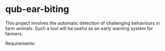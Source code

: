 # qub-ear-biting
This project involves the automatic detection of challenging behaviours in farm animals. Such a tool will be useful as an early warning system for farmers. 

Requirements:
